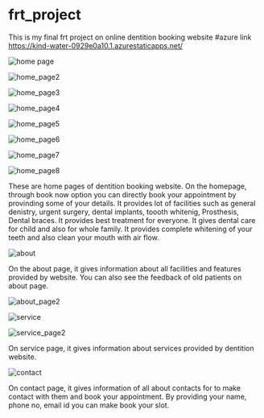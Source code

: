 # frt_project
This is my final frt project on online dentition booking website
#azure link   https://kind-water-0929e0a10.1.azurestaticapps.net/

![home page](https://user-images.githubusercontent.com/91935720/185044438-8d1d499b-9851-4b4a-9211-c2b6af2be508.png)

![home_page2](https://user-images.githubusercontent.com/91935720/185045793-0a71a78e-5063-4298-9ffa-179fe848c0ce.png)

![home_page3](https://user-images.githubusercontent.com/91935720/185045849-f225e2bb-e8ef-4bb5-a8cd-c1dc8af073b8.png)

![home_page4](https://user-images.githubusercontent.com/91935720/185045890-1340297a-f660-4261-ab7d-15222d48ddc2.png)

![home_page5](https://user-images.githubusercontent.com/91935720/185045919-a4e1d48b-a02b-441f-ac38-1786d82d6df3.png)

![home_page6](https://user-images.githubusercontent.com/91935720/185045964-33bd1c76-48b0-4d2d-b729-af23d6cfd256.png)

![home_page7](https://user-images.githubusercontent.com/91935720/185046007-80bffeef-8c8d-47d6-94d2-a0ae56c714aa.png)

![home_page8](https://user-images.githubusercontent.com/91935720/185046054-fbaaed37-b5ac-4e85-8613-c22c71c0e7f3.png)

These are home pages of dentition booking website. On the homepage, through book now option you can directly book your appointment by provinding some of your details.
It provides lot of facilities such as general denistry, urgent surgery, dental implants, toooth whitenig, Prosthesis, Dental braces. It provides best treatment for everyone. It gives dental care for child and also for whole family. It provides complete whitening of your teeth and also clean your mouth with air flow.

![about](https://user-images.githubusercontent.com/91935720/185049973-f0c7ce89-0953-478d-90db-a7ffbd66d1a6.png)

On the about page, it gives information about all facilities and features provided by website. You can also see the feedback of old patients on about page.

![about_page2](https://user-images.githubusercontent.com/91935720/185050933-d07ea262-c480-4687-b25c-5ae692d5c1aa.png)

![service](https://user-images.githubusercontent.com/91935720/185051214-46e8e1ed-7d32-46ac-9b0e-759763ff07a3.png)

![service_page2](https://user-images.githubusercontent.com/91935720/185051254-9517b40a-c2fb-46cd-85fa-24b7e6bd0305.png)

On service page, it gives information about services provided by dentition website.

![contact](https://user-images.githubusercontent.com/91935720/185051597-d5659651-45a7-434c-9422-acbf660389bf.png)

On contact page, it gives information of all about contacts for to make contact with them and book your appointment. By providing your name, phone no, email id you can make book your slot.
